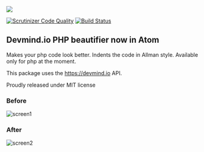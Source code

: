 ![](https://cloud.githubusercontent.com/assets/20716798/19286874/c1c9d9ca-8fd5-11e6-93da-ab5dcfb6d6dc.png)


[![Scrutinizer Code Quality](https://scrutinizer-ci.com/g/LukasMeine/devmind-beautifier/badges/quality-score.png?b=master)](https://scrutinizer-ci.com/g/LukasMeine/devmind-beautifier/?branch=master)
[![Build Status](https://scrutinizer-ci.com/g/LukasMeine/devmind-beautifier/badges/build.png?b=master)](https://scrutinizer-ci.com/g/LukasMeine/devmind-beautifier/build-status/master)

## Devmind.io PHP beautifier now in Atom

Makes your php code look better. Indents the code in Allman style. Available only for php at the moment.

This package uses the https://devmind.io API.

Proudly released under MIT license

### Before
![screen1](https://cloud.githubusercontent.com/assets/20716798/19285847/ff876b82-8fd1-11e6-8cca-c2cc767f99a8.png)

### After
![screen2](https://cloud.githubusercontent.com/assets/20716798/19285848/ff8ae9d8-8fd1-11e6-804c-12e8d7a06ddc.png)